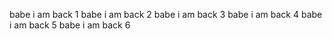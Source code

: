 babe i am back 1
babe i am back 2
babe i am back 3
babe i am back 4
babe i am back 5
babe i am back 6
